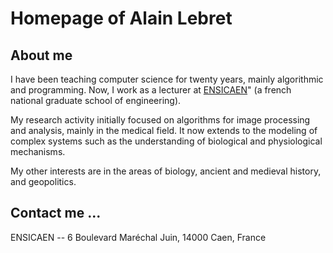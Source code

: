 # Homepage of Alain Lebret

## About me

I have been teaching computer science for twenty years, mainly algorithmic and programming. 
Now, I work as a lecturer at [ENSICAEN](https://www.ensicaen.fr/)" (a french national 
graduate school of engineering).

My research activity initially focused on algorithms for image processing and analysis, 
mainly in the medical field. It now extends to the modeling of complex systems such as the 
understanding of biological and physiological mechanisms.

My other interests are in the areas of biology, ancient and medieval history, and geopolitics.

## Contact me ...
ENSICAEN -- 6 Boulevard Maréchal Juin, 14000 Caen, France
